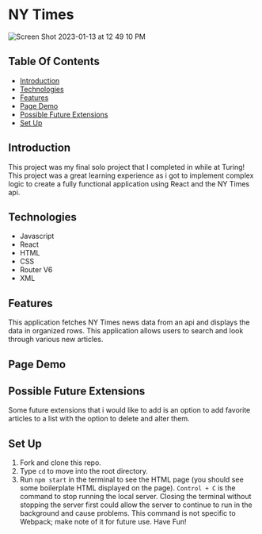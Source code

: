 # NY Times

![Screen Shot 2023-01-13 at 12 49 10 PM](https://user-images.githubusercontent.com/105816411/212406447-448dda73-f765-453f-bc93-4ad8fb0acaf8.png)



## Table Of Contents

  - [Introduction](#introduction)
  - [Technologies](#technologies)
  - [Features](#features)
  - [Page Demo](#page-demo)
  - [Possible Future Extensions](#possible-future-extensions)
  - [Set Up](#set-up)

  ## Introduction

   This project was my final solo project that I completed in while at Turing! This project was a great learning experience as i got to implement complex logic to create a fully functional application using React and the NY Times api.

  ## Technologies

  - Javascript
  - React
  - HTML
  - CSS
  - Router V6
  - XML
  


  ## Features

  This application fetches NY Times news data from an api and displays the data in organized rows. This application allows users to search and look through various new articles.

  ## Page Demo















  ## Possible Future Extensions

  Some future extensions that i would like to add is an option to add favorite articles to a list with the option to delete and alter them.

  ## Set Up
  1. Fork and clone this repo.
  2. Type `cd` to move into the root directory.
  3. Run `npm start` in the terminal to see the HTML page (you should see some boilerplate HTML displayed on the page).  `Control + C` is the command to stop running the local server.  Closing the terminal without stopping the server first could allow the server to continue to run in the background and cause problems. This command is not specific to Webpack; make note of it for future use. Have Fun!


